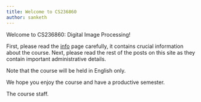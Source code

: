 ```yaml
---
title: Welcome to CS236860
author: sanketh
---
```


Welcome to CS236860: Digital Image Processing!

First, please read the [info](/cs236860/info/) page carefully, it contains crucial information about the course. 
Next, please read the rest of the posts on this site as they contain important administrative details.

Note that the course will be held in English only.

We hope you enjoy the course and have a productive semester.

The course staff.

